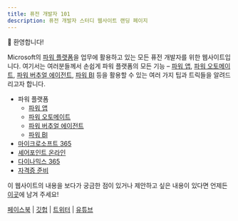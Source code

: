```yaml
---
title: 퓨전 개발자 101
description: 퓨전 개발자 스터디 웹사이트 랜딩 페이지
---
```


:wave: 환영합니다!

Microsoft의 [파워 플랫폼][power platform]을 업무에 활용하고 있는 모든 퓨전 개발자를 위한 웹사이트입니다. 여기서는 여러분들께서 손쉽게 파워 플랫폼의 모든 기능 &ndash; [파워 앱][power apps], [파워 오토메이트][power automate], [파워 버추얼 에이전트][power virtual agents], [파워 BI][power bi] 등을 활용할 수 있는 여러 가지 팁과 트릭들을 알려드리고자 합니다.

* 파워 플랫폼
  * [파워 앱](/power-apps)
  * [파워 오토메이트](/power-automate)
  * [파워 버추얼 에이전트](/power-virtual-agents)
  * [파워 BI](/power-bi)
* [마이크로소프트 365](/m365)
* [셰어포인트 온라인](/spo)
* [다이나믹스 365](/d365)
* [자격증 준비](/certs)


이 웹사이트의 내용을 보다가 궁금한 점이 있거나 제안하고 싶은 내용이 있다면 언제든 [이곳][gh discussions]에 남겨 주세요!

[페이스북][fb] | [깃헙][gh] | [트위터][twt] | [유튜브][yt]


[power platform]: https://powerplatform.microsoft.com/ko-kr/?WT.mc_id=power-34890-juyoo
[power apps]: https://powerapps.microsoft.com/ko-kr/?WT.mc_id=power-34890-juyoo
[power automate]: https://flow.microsoft.com/ko-kr/?WT.mc_id=power-34890-juyoo
[power virtual agents]: https://powervirtualagents.microsoft.com/ko-kr/?WT.mc_id=power-34890-juyoo
[power bi]: https://powerbi.microsoft.com/ko-kr/?WT.mc_id=power-34890-juyoo

[gh]: https://github.com/fusiondevkr
[gh discussions]: https://github.com/fusiondevkr/blog/discussions

[yt]: https://youtube.com/channel/UCak8-7QciP6IUgIBBGRw3Vw
[fb]: https://facebook.com/groups/fusiondevkr
[twt]: https://twitter.com/fusiondevkr
